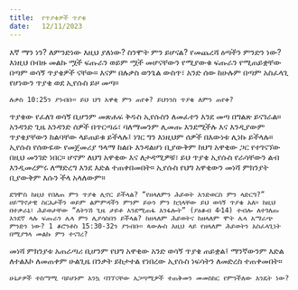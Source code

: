```yaml
---
title:  የጥያቄዎች ጥያቄ
date:   12/11/2023
---
```


እኛ ማን ነን? ለምንድነው እዚህ ያለነው? ስንሞት ምን ይሆናል? የመጨረሻ ዕጣችን ምንድን ነው? እነዚህ በብዙ መልኩ ሟች ፍጡራን ወይም ሟች መሆናቸውን የሚያውቁ ፍጡራን የሚጠይቋቸው በጣም ወሳኝ ጥያቄዎች ናቸው። እናም በሉቃስ ወንጌል ውስጥ፣ አንድ ሰው ከሁሉም በጣም አስፈላጊ የሆነውን ጥያቄ ወደ ኢየሱስ ይዞ መጣ።

`ሉቃስ 10:25ን ያንብቡ። ይህ ህግ አዋቂ ምን ጠየቀ? ይህንንስ ጥያቄ ለምን ጠየቀ?`

ጥያቄው የፈለገ ወሳኝ ቢሆንም መጽሐፍ ቅዱስ ኢየሱስን ለመፈተን እንደ መጣ በግልጽ ይናገራል። አንዳንድ ጊዜ አንዳንድ ሰዎች በጥርጣሬ፣ ባለማመንም ሊመጡ እንደሚችሉ እና እንዲያውም ጥያቄያቸውን ከልባቸው ላይጠይቁ ይችላሉ፤ ነገር ግን እነዚህም ሰዎች በእውነቱ ሊነኩ ይችላሉ። ኢየሱስ የሰውዬው የመጀመሪያ ዓላማ ከልቡ እንዳልሆነ ቢያውቅም ከህግ አዋቂው ጋር የተገናኘው በዚህ መንገድ ነበር። ሆኖም ለህግ አዋቂው እና ለታዳሚዎቹ፣ ይህ ጥያቄ ኢየሱስ የራሳቸውን ልብ እንዲመረምሩ ለማድረግ እንደ እድል ተጠቀበመበት። ኢየሱስ የህግ አዋቂውን መነሻ ምክንያት ቢያውቅም እሱን ችላ አላለውም።

`ደግሞስ ከዚህ የበለጠ ምን ጥያቄ ሊኖር ይችላል? “የዘላለምን ሕይወት እንድወርስ ምን ላድርግ?” ሀይማኖታዊ ስርአታችን ወይም ልምምዳችን ምንም ይሁን ምን ከኋላቸው ይህ ወሳኝ ጥያቄ አለ። ከዚህ በተቃራኒ፣ ሕይወታቸው “ለትንሽ ጊዜ ታይቶ እንደሚጠፋ እንፋሎት” (ያዕቆብ 4፡14) ተብሎ ለተገለጡ እንደኛ ላሉ ፍጡራን ሌላ ምን ሊያሳስበን ይችላል? ከዘላለም ሕይወትና ከዘላለም ሞት ሌላ አማራጭ ምንድን ነው? 1 ቆሮንቶስ 15:30-32ን ያንብቡ። ጳውሎስ እዚህ ላይ የዘላለም ሕይወትን አስፈላጊነት በሚያጎላ መልኩ ምን ተናገረ?`

መነሻ ምክንያቱ አጠራጣሪ ቢሆንም የህግ አዋቂው አንድ ወሳኝ ጥያቄ ጠይቋል፤ ማንኛውንም እድል ለተልእኮ ለመጠቀም ሁልጊዜ በንቃት ይከታተል የነበረው ኢየሱስ ነፍሳትን ለመድረስ ተጠቀመበት።

`ሁኔታዎች ተስማሚ ባይሆኑም እንኳ ባገኘናቸው አጋጣሚዎች ተጠቅመን መመስከር የምንችለው እንዴት ነው?`
